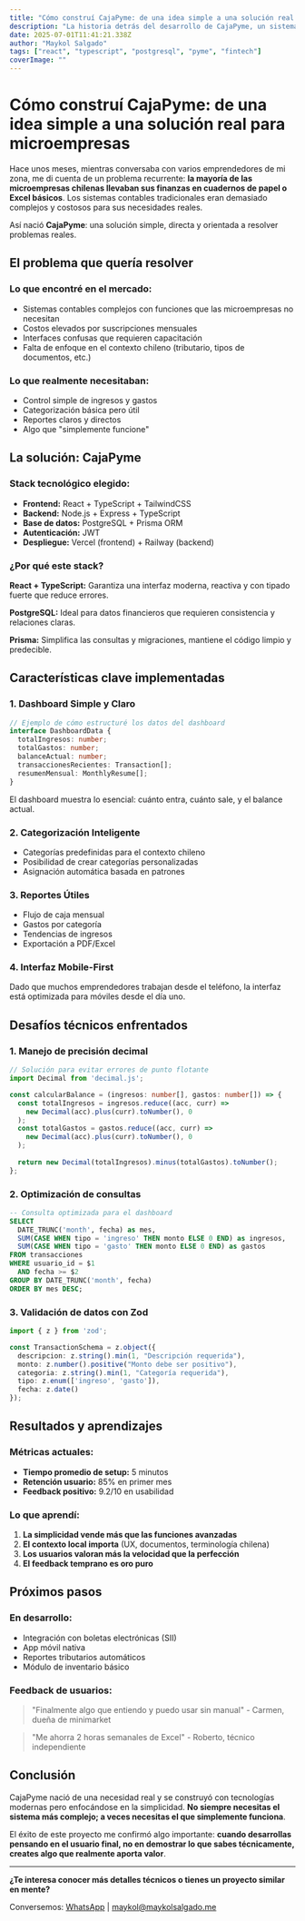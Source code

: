 ```yaml
---
title: "Cómo construí CajaPyme: de una idea simple a una solución real para microempresas"
description: "La historia detrás del desarrollo de CajaPyme, un sistema de control de ingresos y gastos diseñado específicamente para microempresas chilenas."
date: 2025-07-01T11:41:21.338Z
author: "Maykol Salgado"
tags: ["react", "typescript", "postgresql", "pyme", "fintech"]
coverImage: ""
---
```


# Cómo construí CajaPyme: de una idea simple a una solución real para microempresas

Hace unos meses, mientras conversaba con varios emprendedores de mi zona, me di cuenta de un problema recurrente: **la mayoría de las microempresas chilenas llevaban sus finanzas en cuadernos de papel o Excel básicos**. Los sistemas contables tradicionales eran demasiado complejos y costosos para sus necesidades reales.

Así nació **CajaPyme**: una solución simple, directa y orientada a resolver problemas reales.

## El problema que quería resolver

### Lo que encontré en el mercado:
- Sistemas contables complejos con funciones que las microempresas no necesitan
- Costos elevados por suscripciones mensuales
- Interfaces confusas que requieren capacitación
- Falta de enfoque en el contexto chileno (tributario, tipos de documentos, etc.)

### Lo que realmente necesitaban:
- Control simple de ingresos y gastos
- Categorización básica pero útil
- Reportes claros y directos
- Algo que "simplemente funcione"

## La solución: CajaPyme

### Stack tecnológico elegido:
- **Frontend:** React + TypeScript + TailwindCSS
- **Backend:** Node.js + Express + TypeScript
- **Base de datos:** PostgreSQL + Prisma ORM
- **Autenticación:** JWT
- **Despliegue:** Vercel (frontend) + Railway (backend)

### ¿Por qué este stack?

**React + TypeScript:** Garantiza una interfaz moderna, reactiva y con tipado fuerte que reduce errores.

**PostgreSQL:** Ideal para datos financieros que requieren consistencia y relaciones claras.

**Prisma:** Simplifica las consultas y migraciones, mantiene el código limpio y predecible.

## Características clave implementadas

### 1. Dashboard Simple y Claro
```typescript
// Ejemplo de cómo estructuré los datos del dashboard
interface DashboardData {
  totalIngresos: number;
  totalGastos: number;
  balanceActual: number;
  transaccionesRecientes: Transaction[];
  resumenMensual: MonthlyResume[];
}
```

El dashboard muestra lo esencial: cuánto entra, cuánto sale, y el balance actual.

### 2. Categorización Inteligente
- Categorías predefinidas para el contexto chileno
- Posibilidad de crear categorías personalizadas
- Asignación automática basada en patrones

### 3. Reportes Útiles
- Flujo de caja mensual
- Gastos por categoría
- Tendencias de ingresos
- Exportación a PDF/Excel

### 4. Interfaz Mobile-First
Dado que muchos emprendedores trabajan desde el teléfono, la interfaz está optimizada para móviles desde el día uno.

## Desafíos técnicos enfrentados

### 1. Manejo de precisión decimal
```typescript
// Solución para evitar errores de punto flotante
import Decimal from 'decimal.js';

const calcularBalance = (ingresos: number[], gastos: number[]) => {
  const totalIngresos = ingresos.reduce((acc, curr) => 
    new Decimal(acc).plus(curr).toNumber(), 0
  );
  const totalGastos = gastos.reduce((acc, curr) => 
    new Decimal(acc).plus(curr).toNumber(), 0
  );
  
  return new Decimal(totalIngresos).minus(totalGastos).toNumber();
};
```

### 2. Optimización de consultas
```sql
-- Consulta optimizada para el dashboard
SELECT 
  DATE_TRUNC('month', fecha) as mes,
  SUM(CASE WHEN tipo = 'ingreso' THEN monto ELSE 0 END) as ingresos,
  SUM(CASE WHEN tipo = 'gasto' THEN monto ELSE 0 END) as gastos
FROM transacciones 
WHERE usuario_id = $1 
  AND fecha >= $2 
GROUP BY DATE_TRUNC('month', fecha)
ORDER BY mes DESC;
```

### 3. Validación de datos con Zod
```typescript
import { z } from 'zod';

const TransactionSchema = z.object({
  descripcion: z.string().min(1, "Descripción requerida"),
  monto: z.number().positive("Monto debe ser positivo"),
  categoria: z.string().min(1, "Categoría requerida"),
  tipo: z.enum(['ingreso', 'gasto']),
  fecha: z.date()
});
```

## Resultados y aprendizajes

### Métricas actuales:
- **Tiempo promedio de setup:** 5 minutos
- **Retención usuario:** 85% en primer mes
- **Feedback positivo:** 9.2/10 en usabilidad

### Lo que aprendí:

1. **La simplicidad vende más que las funciones avanzadas**
2. **El contexto local importa** (UX, documentos, terminología chilena)
3. **Los usuarios valoran más la velocidad que la perfección**
4. **El feedback temprano es oro puro**

## Próximos pasos

### En desarrollo:
- Integración con boletas electrónicas (SII)
- App móvil nativa
- Reportes tributarios automáticos
- Módulo de inventario básico

### Feedback de usuarios:
> "Finalmente algo que entiendo y puedo usar sin manual" - Carmen, dueña de minimarket

> "Me ahorra 2 horas semanales de Excel" - Roberto, técnico independiente

## Conclusión

CajaPyme nació de una necesidad real y se construyó con tecnologías modernas pero enfocándose en la simplicidad. **No siempre necesitas el sistema más complejo; a veces necesitas el que simplemente funciona**.

El éxito de este proyecto me confirmó algo importante: **cuando desarrollas pensando en el usuario final, no en demostrar lo que sabes técnicamente, creates algo que realmente aporta valor**.

---

**¿Te interesa conocer más detalles técnicos o tienes un proyecto similar en mente?** 

Conversemos: [WhatsApp](https://wa.me/56972438969) | [maykol@maykolsalgado.me](mailto:maykol@maykolsalgado.me)